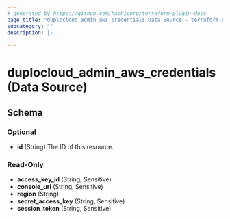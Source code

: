 ```yaml
---
# generated by https://github.com/hashicorp/terraform-plugin-docs
page_title: "duplocloud_admin_aws_credentials Data Source - terraform-provider-duplocloud"
subcategory: ""
description: |-
  
---
```


# duplocloud_admin_aws_credentials (Data Source)





<!-- schema generated by tfplugindocs -->
## Schema

### Optional

- **id** (String) The ID of this resource.

### Read-Only

- **access_key_id** (String, Sensitive)
- **console_url** (String, Sensitive)
- **region** (String)
- **secret_access_key** (String, Sensitive)
- **session_token** (String, Sensitive)


